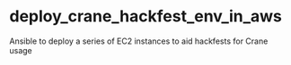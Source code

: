 # deploy_crane_hackfest_env_in_aws
Ansible to deploy a series of EC2 instances to aid hackfests for Crane usage
